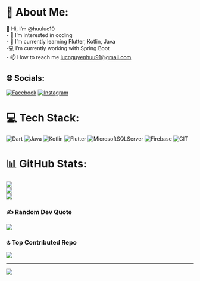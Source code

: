 # 💫 About Me:
👋 Hi, I’m @huuluc10<br>- 👀 I’m interested in coding<br>- 🌱 I’m currently learning Flutter, Kotlin, Java<br>-💻 I’m currently working with Spring Boot<br>- 📫 How to reach me lucnguyenhuu91@gmail.com


## 🌐 Socials:
[![Facebook](https://img.shields.io/badge/Facebook-%231877F2.svg?logo=Facebook&logoColor=white)](https://facebook.com/Lwc.Kirk) [![Instagram](https://img.shields.io/badge/Instagram-%23E4405F.svg?logo=Instagram&logoColor=white)](https://instagram.com/huuluc_10) 

# 💻 Tech Stack:
![Dart](https://img.shields.io/badge/dart-%230175C2.svg?style=plastic&logo=dart&logoColor=white) ![Java](https://img.shields.io/badge/java-%23ED8B00.svg?style=plastic&logo=openjdk&logoColor=white) ![Kotlin](https://img.shields.io/badge/kotlin-%237F52FF.svg?style=plastic&logo=kotlin&logoColor=white) ![Flutter](https://img.shields.io/badge/Flutter-%2302569B.svg?style=plastic&logo=Flutter&logoColor=white) ![MicrosoftSQLServer](https://img.shields.io/badge/Microsoft%20SQL%20Server-CC2927?style=plastic&logo=microsoft%20sql%20server&logoColor=white) ![Firebase](https://img.shields.io/badge/Firebase-039BE5?style=plastic&logo=Firebase&logoColor=white) ![GIT](https://img.shields.io/badge/Git-fc6d26?style=plastic&logo=git&logoColor=white)
# 📊 GitHub Stats:
![](https://github-readme-stats.vercel.app/api?username=huuluc10&theme=dark&hide_border=false&include_all_commits=true&count_private=true)<br/>
![](https://github-readme-streak-stats.herokuapp.com/?user=huuluc10&theme=dark&hide_border=false)<br/>
![](https://github-readme-stats.vercel.app/api/top-langs/?username=huuluc10&theme=dark&hide_border=false&include_all_commits=true&count_private=true&layout=compact)

### ✍️ Random Dev Quote
![](https://quotes-github-readme.vercel.app/api?type=horizontal&theme=dark)

### 🔝 Top Contributed Repo
![](https://github-contributor-stats.vercel.app/api?username=huuluc10&limit=5&theme=dark&combine_all_yearly_contributions=true)

---
[![](https://visitcount.itsvg.in/api?id=huuluc10&icon=0&color=0)](https://visitcount.itsvg.in)

<!-- Proudly created with GPRM ( https://gprm.itsvg.in ) -->
